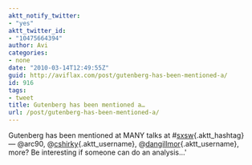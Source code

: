 ```yaml
---
aktt_notify_twitter:
- "yes"
aktt_twitter_id:
- "10475664394"
author: Avi
categories:
- none
date: "2010-03-14T12:49:55Z"
guid: http://aviflax.com/post/gutenberg-has-been-mentioned-a/
id: 916
tags:
- tweet
title: Gutenberg has been mentioned a…
url: /post/gutenberg-has-been-mentioned-a/
---
```

Gutenberg has been mentioned at MANY talks at #[sxsw](http://search.twitter.com/search?q=%23sxsw){.aktt_hashtag} — @arc90, @[cshirky](http://twitter.com/cshirky){.aktt_username}, @[dangillmor](http://twitter.com/dangillmor){.aktt_username}, more? Be interesting if someone can do an analysis…'